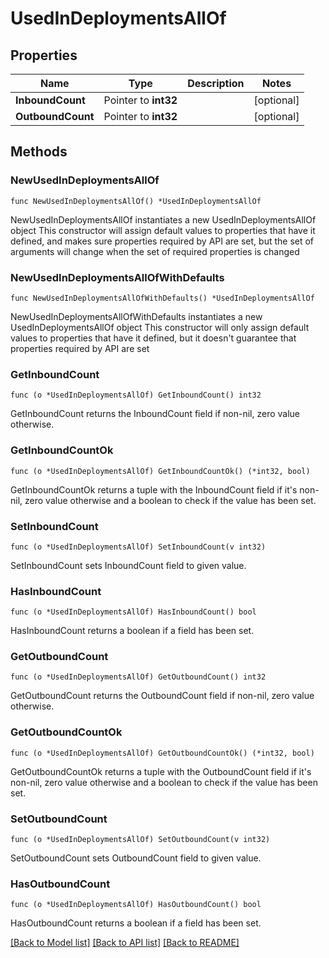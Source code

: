 # UsedInDeploymentsAllOf

## Properties

Name | Type | Description | Notes
------------ | ------------- | ------------- | -------------
**InboundCount** | Pointer to **int32** |  | [optional] 
**OutboundCount** | Pointer to **int32** |  | [optional] 

## Methods

### NewUsedInDeploymentsAllOf

`func NewUsedInDeploymentsAllOf() *UsedInDeploymentsAllOf`

NewUsedInDeploymentsAllOf instantiates a new UsedInDeploymentsAllOf object
This constructor will assign default values to properties that have it defined,
and makes sure properties required by API are set, but the set of arguments
will change when the set of required properties is changed

### NewUsedInDeploymentsAllOfWithDefaults

`func NewUsedInDeploymentsAllOfWithDefaults() *UsedInDeploymentsAllOf`

NewUsedInDeploymentsAllOfWithDefaults instantiates a new UsedInDeploymentsAllOf object
This constructor will only assign default values to properties that have it defined,
but it doesn't guarantee that properties required by API are set

### GetInboundCount

`func (o *UsedInDeploymentsAllOf) GetInboundCount() int32`

GetInboundCount returns the InboundCount field if non-nil, zero value otherwise.

### GetInboundCountOk

`func (o *UsedInDeploymentsAllOf) GetInboundCountOk() (*int32, bool)`

GetInboundCountOk returns a tuple with the InboundCount field if it's non-nil, zero value otherwise
and a boolean to check if the value has been set.

### SetInboundCount

`func (o *UsedInDeploymentsAllOf) SetInboundCount(v int32)`

SetInboundCount sets InboundCount field to given value.

### HasInboundCount

`func (o *UsedInDeploymentsAllOf) HasInboundCount() bool`

HasInboundCount returns a boolean if a field has been set.

### GetOutboundCount

`func (o *UsedInDeploymentsAllOf) GetOutboundCount() int32`

GetOutboundCount returns the OutboundCount field if non-nil, zero value otherwise.

### GetOutboundCountOk

`func (o *UsedInDeploymentsAllOf) GetOutboundCountOk() (*int32, bool)`

GetOutboundCountOk returns a tuple with the OutboundCount field if it's non-nil, zero value otherwise
and a boolean to check if the value has been set.

### SetOutboundCount

`func (o *UsedInDeploymentsAllOf) SetOutboundCount(v int32)`

SetOutboundCount sets OutboundCount field to given value.

### HasOutboundCount

`func (o *UsedInDeploymentsAllOf) HasOutboundCount() bool`

HasOutboundCount returns a boolean if a field has been set.


[[Back to Model list]](../README.md#documentation-for-models) [[Back to API list]](../README.md#documentation-for-api-endpoints) [[Back to README]](../README.md)


